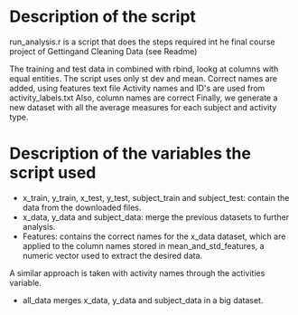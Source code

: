 # Description of the script 

run_analysis.r is a script that does the steps required int he final course project of Gettingand Cleaning Data (see Readme)

The training and test data in combined with rbind, lookg at columns with equal entities.
The script uses only st dev and mean. Correct names are added, using features text file
Activity names and ID's are used from activity_labels.txt
Also, column names are correct
Finally, we generate a new dataset with all the average measures for each subject and activity type.

# Description of the variables the script used
- x_train, y_train, x_test, y_test, subject_train and subject_test: contain the data from the downloaded files.
- x_data, y_data and subject_data: merge the previous datasets to further analysis.
- Features: contains the correct names for the x_data dataset, which are applied to the column names stored in mean_and_std_features, a numeric vector used to extract the desired data.

A similar approach is taken with activity names through the activities variable.
- all_data merges x_data, y_data and subject_data in a big dataset.
